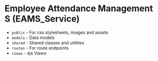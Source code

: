 # Employee Attendance Management S (EAMS_Service)

- `public` - For css stylesheets, images and assets
- `models` - Data models
- `shared` - Shared classes and utilities
- `routes` - For route endpoints
- `views`  - ejs Views
  

